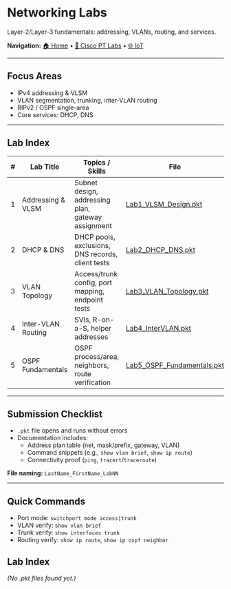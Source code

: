 # Networking Labs

Layer-2/Layer-3 fundamentals: addressing, VLANs, routing, and services.

**Navigation:** [🏠 Home](../index.md) • [🧪 Cisco PT Labs](../Cisco%20Packet%20Tracer/README.md) • [🌐 IoT](../IoT/README.md)

---

## Focus Areas
- IPv4 addressing & VLSM
- VLAN segmentation, trunking, inter-VLAN routing
- RIPv2 / OSPF single-area
- Core services: DHCP, DNS

---

## Lab Index

| # | Lab Title | Topics / Skills | File |
|---|-----------|------------------|------|
| 1 | Addressing & VLSM | Subnet design, addressing plan, gateway assignment | [Lab1_VLSM_Design.pkt](./Lab1_VLSM_Design.pkt) |
| 2 | DHCP & DNS | DHCP pools, exclusions, DNS records, client tests | [Lab2_DHCP_DNS.pkt](./Lab2_DHCP_DNS.pkt) |
| 3 | VLAN Topology | Access/trunk config, port mapping, endpoint tests | [Lab3_VLAN_Topology.pkt](./Lab3_VLAN_Topology.pkt) |
| 4 | Inter-VLAN Routing | SVIs, R-on-a-S, helper addresses | [Lab4_InterVLAN.pkt](./Lab4_InterVLAN.pkt) |
| 5 | OSPF Fundamentals | OSPF process/area, neighbors, route verification | [Lab5_OSPF_Fundamentals.pkt](./Lab5_OSPF_Fundamentals.pkt) |

---

## Submission Checklist
- `.pkt` file opens and runs without errors
- Documentation includes:
  - Address plan table (net, mask/prefix, gateway, VLAN)
  - Command snippets (e.g., `show vlan brief`, `show ip route`)
  - Connectivity proof (`ping`, `tracert`/`traceroute`)

**File naming:** `LastName_FirstName_LabNN`

---

## Quick Commands
- Port mode: `switchport mode access|trunk`
- VLAN verify: `show vlan brief`
- Trunk verify: `show interfaces trunk`
- Routing verify: `show ip route`, `show ip ospf neighbor`

## Lab Index

<!-- AUTO-LIST:START -->
_(No .pkt files found yet.)_
<!-- AUTO-LIST:END -->
